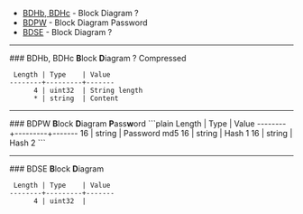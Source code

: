 * [BDHb, BDHc](#BDH_) - Block Diagram ?
* [BDPW](#BDPW) - Block Diagram Password
* [BDSE](#BDSE) - Block Diagram ?

***

<a name="wiki-BDH_" />
### BDHb, BDHc
<b>B</b>lock <b>D</b>iagram ?  
Compressed

```plain
 Length | Type    | Value
--------+---------+-------
      4 | uint32  | String length
      * | string  | Content
```

***

<a name="wiki-BDPW" />
### BDPW
<b>B</b>lock <b>D</b>iagram <b>P</b>ass<b>w</b>ord
```plain
 Length | Type    | Value
--------+---------+-------
     16 | string  | Password md5
     16 | string  | Hash 1
     16 | string  | Hash 2
```

***

<a name="wiki-BDSE" />
### BDSE
<b>B</b>lock <b>D</b>iagram  

```plain
 Length | Type    | Value
--------+---------+-------
      4 | uint32  | 
```
